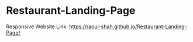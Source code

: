 # Restaurant-Landing-Page
Responsive Website
Link: https://raoul-shah.github.io/Restaurant-Landing-Page/
